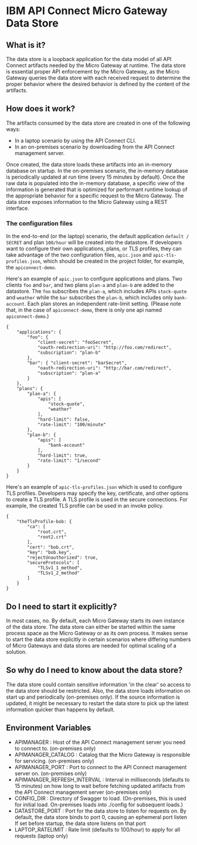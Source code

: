 # IBM API Connect Micro Gateway Data Store

## What is it?
The data store is a loopback application for the data model of all API Connect artifacts needed by the Micro Gateway at runtime.  The data store is essential proper API enforcement by the Micro Gateway, as the Micro Gateway queries the data store with each received request to determine the proper behavior where the desired behavior is defined by the content of the artifacts.

## How does it work?
The artifacts consumed by the data store are created in one of the following ways:
- In a laptop scenario by using the API Connect CLI. 
- In an on-premises scenario by downloading from the API Connect management server.

Once created, the data store loads these artifacts into an in-memory database on startup.  In the on-premises scenario, the in-memory database is periodically updated at run time (every 15 minutes by default).  Once the raw data is populated into the in-memory database, a specific view of the information is generated that is optimized for performant runtime lookup of the appropriate behavior for a specific request to the Micro Gateway.  The data store exposes information to the Micro Gateway using a REST interface.

### The configuration files
In the end-to-end (or the laptop) scenario, the default application `default / SECRET` and plan `100/hour` will be created into the datastore. If developers want to configure their own applications, plans, or TLS profiles, they can take advantage of the two configuration files, `apic.json` and `apic-tls-profiles.json`, which should be created in the project folder, for example, the `apiconnect-demo`.

Here's an example of `apic.json` to configure applications and plans. Two clients `foo` and `bar`, and two plans `plan-a` and `plan-b` are added to the datastore. The `foo` subscribes the `plan-a`, which includes APIs `stock-quote` and `weather` while the `bar` subscribes the `plan-b`, which includes only `bank-account`. Each plan stores an independent rate-limit setting. (Please note that, in the case of `apiconnect-demo`, there is only one api named `apiconnect-demo`.)
```
{
    "applications": {
        "foo": {
            "client-secret": "fooSecret",
            "oauth-redirection-uri": "http://foo.com/redirect",
            "subscription": "plan-b"
        },
        "bar": { "client-secret": "barSecret",
            "oauth-redirection-uri": "http://bar.com/redirect",
            "subscription": "plan-a"
        }
    },
    "plans": {
        "plan-a": {
            "apis": [
                "stock-quote",
                "weather"
            ],
            "hard-limit": false,
            "rate-limit": "100/minute"
        },
        "plan-b": {
            "apis": [
                "bank-account"
            ],
            "hard-limit": true,
            "rate-limit": "1/second"
        }
    }
}

```

Here's an example of `apic-tls-profiles.json` which is used to configure TLS profiles. Developers may specify the key, certificate, and other options to create a TLS profile. A TLS profile is used in the secure connections. For example, the created TLS profile can be used in an invoke policy.
```
{
    "theTlsProfile-bob: {
        "ca": [
            "root.crt",
            "root2.crt"
        ],
        "cert": "bob.crt",
        "key": "bob.key",
        "rejectUnauthorized": true,
        "secureProtocols": [
            "TLSv1_1_method",
            "TLSv1_2_method"
        ]
    }
}

```

## Do I need to start it explicitly?
In most cases, no.  By default, each Micro Gateway starts its own instance of the data store.  The data store can either be started within the same process space as the Micro Gateway or as its own process.  It makes sense to start the data store explicitly in certain scenarios where differing numbers of Micro Gateways and data stores are needed for optimal scaling of a solution.

## So why do I need to know about the data store?
The data store could contain sensitive information 'in the clear' so access to the data store should be restricted.  Also, the data store loads information on start up and periodically (on-premises only).  If the source information is updated, it might be necessary to restart the data store to pick up the latest information quicker than happens by default.

## Environment Variables

- APIMANAGER : Host of the API Connect management server you need to connect to. (on-premises only)
- APIMANAGER_CATALOG : Catalog that the Micro Gateway is responsible for servicing. (on-premises only)
- APIMANAGER_PORT : Port to connect to the API Connect management server on. (on-premises only)
- APIMANAGER_REFRESH_INTERVAL : Interval in milliseconds (defaults to 15 minutes) on how long to wait before fetching updated artifacts from the API Connect management server (on-premises only)
- CONFIG_DIR :
  Directory of Swagger to load. (On-premises, this is used for initial load. On-premises loads into ./config for subsequent loads.)
- DATASTORE_PORT : Port for the data store to listen for requests on.
  By default, the data store binds to port 0, causing an ephemeral port listen
  If set before startup, the data store listens on that port
- LAPTOP_RATELIMIT : Rate limit (defaults to 100/hour) to apply for all requests (laptop only)

